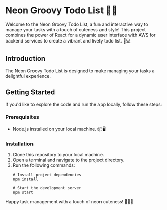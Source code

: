 # Neon Groovy Todo List 🌈📝


Welcome to the Neon Groovy Todo List, a fun and interactive way to manage your tasks with a touch of cuteness and style! This project combines the power of React for a dynamic user interface with AWS for backend services to create a vibrant and lively todo list. 🌟💻


## Introduction

The Neon Groovy Todo List is designed to make managing your tasks a delightful experience.
## Getting Started



If you'd like to explore the code and run the app locally, follow these steps:

### Prerequisites
- Node.js installed on your local machine. 📦🖥️

### Installation
1. Clone this repository to your local machine.
2. Open a terminal and navigate to the project directory.
3. Run the following commands:
   ```shell
   # Install project dependencies
   npm install

   # Start the development server
   npm start
 Happy task management with a touch of neon cuteness! 🌟📆🌈
